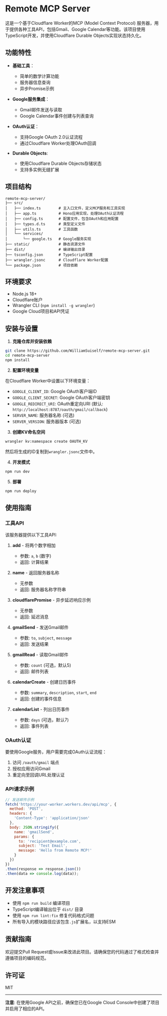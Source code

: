 # Remote MCP Server

这是一个基于Cloudflare Worker的MCP (Model Context Protocol) 服务器，用于提供各种工具API，包括Gmail、Google Calendar等功能。该项目使用TypeScript开发，并使用Cloudflare Durable Objects实现状态持久化。

## 功能特性

- **基础工具**：
  - 简单的数学计算功能
  - 服务器信息查询
  - 异步Promise示例

- **Google服务集成**：
  - Gmail邮件发送与读取
  - Google Calendar事件创建与列表查询

- **OAuth认证**：
  - 支持Google OAuth 2.0认证流程
  - 通过Cloudflare Worker处理OAuth回调
  
- **Durable Objects**:
  - 使用Cloudflare Durable Objects存储状态
  - 支持多实例无缝扩展

## 项目结构

```
remote-mcp-server/
├── src/
│   ├── index.ts        # 主入口文件，定义MCP服务和工具实现
│   ├── app.ts          # Hono应用实现，处理OAuth认证流程
│   ├── config.ts       # 配置文件，包含OAuth和应用配置
│   ├── types.d.ts      # 类型定义文件
│   ├── utils.ts        # 工具函数
│   └── services/
│       └── google.ts   # Google服务实现
├── static/             # 静态资源文件
├── dist/               # 编译输出目录
├── tsconfig.json       # TypeScript配置
├── wrangler.jsonc      # Cloudflare Worker配置
└── package.json        # 项目依赖
```

## 环境要求

- Node.js 18+
- Cloudflare账户
- Wrangler CLI (`npm install -g wrangler`)
- Google Cloud项目和API凭证

## 安装与设置

1. **克隆仓库并安装依赖**

```bash
git clone https://github.com/WilliamSuiself/remote-mcp-server.git
cd remote-mcp-server
npm install
```

2. **配置环境变量**

在Cloudflare Worker中设置以下环境变量：

- `GOOGLE_CLIENT_ID`: Google OAuth客户端ID
- `GOOGLE_CLIENT_SECRET`: Google OAuth客户端密钥
- `GOOGLE_REDIRECT_URI`: OAuth重定向URI (默认: `http://localhost:8787/oauth/gmail/callback`)
- `SERVER_NAME`: 服务器名称 (可选)
- `SERVER_VERSION`: 服务器版本 (可选)

3. **创建KV命名空间**

```bash
wrangler kv:namespace create OAUTH_KV
```

然后将生成的ID复制到`wrangler.jsonc`文件中。

4. **开发模式**

```bash
npm run dev
```

5. **部署**

```bash
npm run deploy
```

## 使用指南

### 工具API

该服务器提供以下工具API:

1. **add** - 将两个数字相加
   - 参数: `a`, `b` (数字)
   - 返回: 计算结果

2. **name** - 返回服务器名称
   - 无参数
   - 返回: 服务器名称字符串

3. **cloudflarePromise** - 异步延迟响应示例
   - 无参数
   - 返回: 延迟消息

4. **gmailSend** - 发送Gmail邮件
   - 参数: `to`, `subject`, `message`
   - 返回: 发送结果

5. **gmailRead** - 读取Gmail邮件
   - 参数: `count` (可选，默认5)
   - 返回: 邮件列表

6. **calendarCreate** - 创建日历事件
   - 参数: `summary`, `description`, `start`, `end`
   - 返回: 创建的事件信息

7. **calendarList** - 列出日历事件
   - 参数: `days` (可选，默认7)
   - 返回: 事件列表

### OAuth认证

要使用Google服务，用户需要完成OAuth认证流程：

1. 访问 `/oauth/gmail` 端点
2. 授权应用访问Gmail
3. 重定向至回调URL处理认证

### API请求示例

```javascript
// 发送邮件示例
fetch('https://your-worker.workers.dev/api/mcp', {
  method: 'POST',
  headers: {
    'Content-Type': 'application/json'
  },
  body: JSON.stringify({
    name: 'gmailSend',
    params: {
      to: 'recipient@example.com',
      subject: 'Test Email',
      message: 'Hello from Remote MCP!'
    }
  })
})
.then(response => response.json())
.then(data => console.log(data));
```

## 开发注意事项

- 使用 `npm run build` 编译项目
- TypeScript编译输出位于 `dist/` 目录
- 使用 `npm run lint:fix` 修复代码格式问题
- 所有导入的模块路径应该包含`.js`扩展名，以支持ESM

## 贡献指南

欢迎提交Pull Request或Issue来改进此项目。请确保您的代码通过了格式检查并遵循项目的编码规范。

## 许可证

MIT

---

**注意**: 在使用Google API之前，确保您已在Google Cloud Console中创建了项目并启用了相应的API。